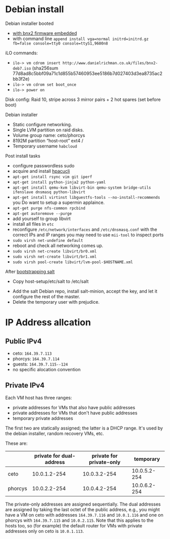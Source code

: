 # Debian install

Debian installer booted 
  - [with bnx2 firmware embedded](https://github.com/danielrichman/preseed)
  - with command line `append install vga=normal initrd=initrd.gz fb=false console=tty0 console=ttyS1,9600n8`


iLO commands:
  - `ilo-> vm cdrom insert http://www.danielrichman.co.uk/files/bnx2-deb7.iso`
    (sha256sum 77d8ad8c5bbf09a71c1d855b57460953ee5186b7d027403d3ea8735ac2bb3f2e)
  - `ilo-> vm cdrom set boot_once`
  - `ilo-> power on`

Disk config: Raid 10, stripe across 3 mirror pairs + 2 hot spares (set before boot)

Debian installer
  - Static configure networking.
  - Single LVM partition on raid disks.
  - Volume group name: ceto/phorcys
  - 8192M partition “host-root” ext4 /
  - Temporary username `habcloud`

Post install tasks
  - configure passwordless sudo
  - acquire and install [hpacucli](http://downloads.linux.hp.com/SDR/repo/mcp/pool/non-free/hpacucli_9.40.1-1._amd64.deb)
  - `apt-get install rsync vim git iperf`
  - `apt-get install python-jinja2 python-yaml`
  - `apt-get install qemu-kvm libvirt-bin qemu-system bridge-utils ifenslave dnsmasq python-libvirt`
  - `apt-get install virtinst libguestfs-tools --no-install-recommends`
    you Do want to setup a supermin applaince.
  - `apt-get purge nfs-common rpcbind`
  - `apt-get autoremove --purge`
  - add yourself to group libvirt
  - install all files in `etc`
  - reconfigure `/etc/network/interfaces` and `/etc/dnsmasq.conf` with the correct IPs and IP ranges
    you may need to use `mii-tool` to inspect ports
  - `sudo virsh net-undefine default`
  - reboot and check all networking comes up.
  - `sudo virsh net-create libvirt/br0.xml`
  - `sudo virsh net-create libvirt/br1.xml`
  - `sudo virsh pool-create libvirt/lvm-pool-$HOSTNAME.xml`

After [bootstrapping salt](../salt-config/bootstrapping.md)
  * Copy host-setup/etc/salt to /etc/salt
  - Add the salt Debian repo, install salt-minion, accept the key, and let it configure the rest of the master.
  - Delete the temporary user with prejudice.

# IP Address allcation

## Public IPv4

  - ceto: `164.39.7.113`
  - phorcys: `164.39.7.114`
  - guests: `164.39.7.115--124`
  - no specific alocation convention

## Private IPv4

Each VM host has three ranges:

  - private addresses for VMs that also have public addresses
  - private addresses for VMs that don't have public addresses
  - temporary private addresses

The first two are statically assigned; the latter is a DHCP range. It's used by the debian installer, random recovery VMs, etc.

These are:

|         | private for dual-address  | private for private-only  | temporary    |
|---------|---------------------------|---------------------------|--------------|
| ceto    | 10.0.1.2-254              | 10.0.3.2-254              | 10.0.5.2-254 | 
| phorcys | 10.0.2.2-254              | 10.0.4.2-254              | 10.0.6.2-254 |

The private-only addresses are assigned sequentially.
The dual addresses are assigned by taking the last octet of the public address, e.g., you might have a VM on ceto with addresses `164.39.7.116` and `10.0.1.116` and one on phorcys with `164.39.7.115` and `10.0.2.115`.
Note that this applies to the hosts too, so (for example) the default router for VMs with private addresses only on ceto is `10.0.1.113`.
